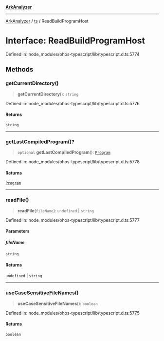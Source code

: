 [**ArkAnalyzer**](../../../../README.md)

***

[ArkAnalyzer](../../../../globals.md) / [ts](../README.md) / ReadBuildProgramHost

# Interface: ReadBuildProgramHost

Defined in: node\_modules/ohos-typescript/lib/typescript.d.ts:5774

## Methods

### getCurrentDirectory()

> **getCurrentDirectory**(): `string`

Defined in: node\_modules/ohos-typescript/lib/typescript.d.ts:5776

#### Returns

`string`

***

### getLastCompiledProgram()?

> `optional` **getLastCompiledProgram**(): [`Program`](Program.md)

Defined in: node\_modules/ohos-typescript/lib/typescript.d.ts:5778

#### Returns

[`Program`](Program.md)

***

### readFile()

> **readFile**(`fileName`): `undefined` \| `string`

Defined in: node\_modules/ohos-typescript/lib/typescript.d.ts:5777

#### Parameters

##### fileName

`string`

#### Returns

`undefined` \| `string`

***

### useCaseSensitiveFileNames()

> **useCaseSensitiveFileNames**(): `boolean`

Defined in: node\_modules/ohos-typescript/lib/typescript.d.ts:5775

#### Returns

`boolean`
